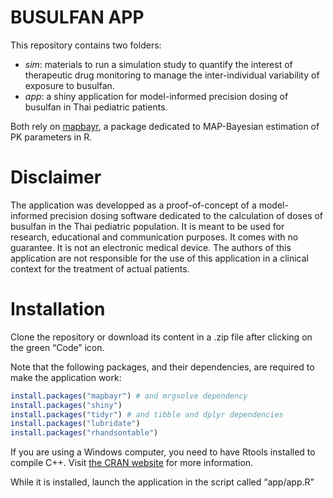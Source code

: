 
<!-- README.md is generated from README.Rmd. Please edit that file -->

# BUSULFAN APP

This repository contains two folders:

- *sim*: materials to run a simulation study to quantify the interest of
  therapeutic drug monitoring to manage the inter-individual variability
  of exposure to busulfan.  
- *app*: a shiny application for model-informed precision dosing of
  busulfan in Thai pediatric patients.

Both rely on [mapbayr](https://github.com/FelicienLL/mapbayr), a package
dedicated to MAP-Bayesian estimation of PK parameters in R.

# Disclaimer

The application was developped as a proof-of-concept of a model-informed
precision dosing software dedicated to the calculation of doses of
busulfan in the Thai pediatric population. It is meant to be used for
research, educational and communication purposes. It comes with no
guarantee. It is not an electronic medical device. The authors of this
application are not responsible for the use of this application in a
clinical context for the treatment of actual patients.

# Installation

Clone the repository or download its content in a .zip file after
clicking on the green “Code” icon.

Note that the following packages, and their dependencies, are required
to make the application work:

``` r
install.packages("mapbayr") # and mrgsolve dependency
install.packages("shiny")
install.packages("tidyr") # and tibble and dplyr dependencies
install.packages("lubridate")
install.packages("rhandsontable")
```

If you are using a Windows computer, you need to have Rtools installed
to compile C++. Visit [the CRAN
website](https://cran.r-project.org/bin/windows/Rtools/) for more
information.

While it is installed, launch the application in the script called
“app/app.R”

